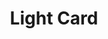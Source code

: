 ---
title: Light Card
name: card_light
category: card
explanation: "This is the `light-card`, used to toggle a light or a light group. Shows state of the light and, if available, brightness in %."
image_path: "/assets/images/light.png"
internal: false
generator_install: true
generator_example: true
generator_button: true
variables:
  - name: entity
    type: entry
    example: light.my_livingroom_light
    required: true 
    explanation: ""
yaml: |-
  - type: 'custom:button-card'
    template: card_light
    entity: light.my_livingroom_light
ui: |-
  type: 'custom:button-card'
  template: card_light
  entity: light.my_livingroom_light
code: |-
  card_light:
    template: 
      - icon_info_bg
      - yellow
      - ulm_language_variables
    tap_action:
      action: toggle
    hold_action:
      action: more-info
    label: >-
      [[[ 
        if (entity.state != 'unavailable'){
          if (entity.state =='off'){
            return variables.ulm_off;  
          } else if (entity.state == 'on'){
            if (entity.attributes.brightness != null){
              var bri = Math.round(entity.attributes.brightness / 2.55);
              return (bri ? bri : '0') + '%';
            } else {
              return variables.ulm_on
            } 
          }
        } else {
          return variables.ulm_unavailable;
        }
      ]]]
---